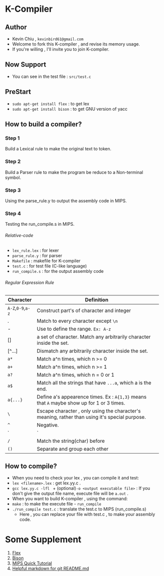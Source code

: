 # K-Compiler
## Author
 - Kevin Chiu , `kevinbird61@gmail.com`
  - Welcome to fork this K-compiler , and revise its memory usage.
  - If you're willing , I'll invite you to join K-compiler.

## Now Support 
 - You can see in the test file : `src/test.c`

## PreStart
 - `sudo apt-get install flex` : to get lex
 - `sudo apt-get install bison` : to get GNU version of yacc

## How to build a compiler?
### Step 1
Build a Lexical rule to make the original text to token.
### Step 2
Build a Parser rule to make the program be reduce to a Non-terminal symbol.
### Step 3 
Using the parse_rule.y to output the assembly code in MIPS.
### Step 4 
Testing the run_compile.s in MIPS.

###### Relative-code
 - `lex_rule.lex` : for lexer
 - `parse_rule.y` : for parser
 - `Makefile` : makefile for K-compiler
 - `test.c` : for test file (C-like language)
 - `run_compile.s` : for the output assembly code

###### Regular Expression Rule
| Character | Definition |
| ---	|	--- |
| `A-Z`,`0-9`,`a-z` | Construct part's of character and integer |
| . | Match to every character except `\n` |
| - | Use to define the range. `Ex: A-z` |
| [] | a set of character. Match any arbitrarily character inside the set. |
| [^...] |  Dismatch any arbitrarily character inside the set. |
| `a*` | Match a^n times, which n >= 0 |
| `a+` | Match a^n times, which n >= 1 |
| `a?` | Match a^n times, which n = 0 or 1 |
| `a$` | Match all the strings that have `...a`, which a is the end. |
| `a{...}` | Define a's appearence times. Ex : `A{1,3}` means that `A` maybe show up for 1 or 3 times. |
| `\` |  Escape character , only using the character's meaning, rather than using it's special purpose. |
| `^` | Negative.|
| `|` | Represent *or* |
| `/` | Match the string(char) before |
| `()` | Separate and group each other |

## How to compile?
 - When you need to check your lex , you can compile it and test:
  - `lex <filename>.lex` : get lex.yy.c .
  - `gcc lex.yy.c -lfl ` + (optional)`-o <output executable file>` : If you don't give the output file name, execute file will be `a.out` .
 - When you want to build K-compiler , using the command:
  - `make` : to make the execute file - `run_compile`
  - `./run_compile test.c` : translate the test.c to MIPS (run_compile.s)
    - Here , you can replace your file with test.c , to make your assembly code.

# Some Supplement
1. [Flex](http://flex.sourceforge.net/manual/)
2. [Bison](http://www.gnu.org/software/bison/manual/bison.html)
3. [MIPS Quick Tutorial](http://logos.cs.uic.edu/366/notes/mips%20quick%20tutorial.htm)
4. [Helpful markdown for git README.md](https://github.com/adam-p/markdown-here/wiki/Markdown-Cheatsheet)
